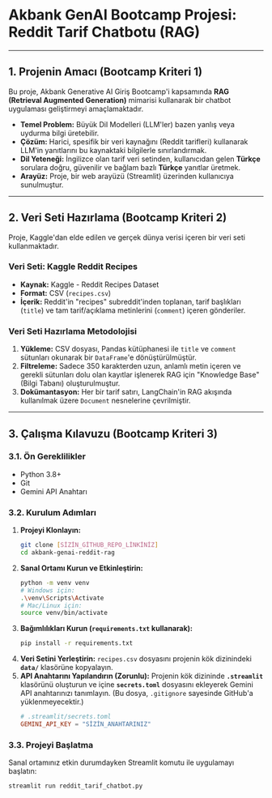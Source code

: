 # Akbank GenAI Bootcamp Projesi: Reddit Tarif Chatbotu (RAG)

---

## 1. Projenin Amacı (Bootcamp Kriteri 1)

Bu proje, Akbank Generative AI Giriş Bootcamp'i kapsamında **RAG (Retrieval Augmented Generation)** mimarisi kullanarak bir chatbot uygulaması geliştirmeyi amaçlamaktadır.

* **Temel Problem:** Büyük Dil Modelleri (LLM'ler) bazen yanlış veya uydurma bilgi üretebilir.
* **Çözüm:** Harici, spesifik bir veri kaynağını (Reddit tarifleri) kullanarak LLM'in yanıtlarını bu kaynaktaki bilgilerle sınırlandırmak.
* **Dil Yeteneği:** İngilizce olan tarif veri setinden, kullanıcıdan gelen **Türkçe** sorulara doğru, güvenilir ve bağlam bazlı **Türkçe** yanıtlar üretmek.
* **Arayüz:** Proje, bir web arayüzü (Streamlit) üzerinden kullanıcıya sunulmuştur.

---

## 2. Veri Seti Hazırlama (Bootcamp Kriteri 2)

Proje, Kaggle'dan elde edilen ve gerçek dünya verisi içeren bir veri seti kullanmaktadır.

### Veri Seti: Kaggle Reddit Recipes
* **Kaynak:** Kaggle - Reddit Recipes Dataset
* **Format:** CSV (`recipes.csv`)
* **İçerik:** Reddit'in "recipes" subreddit'inden toplanan, tarif başlıkları (`title`) ve tam tarif/açıklama metinlerini (`comment`) içeren gönderiler.

### Veri Seti Hazırlama Metodolojisi
1.  **Yükleme:** CSV dosyası, Pandas kütüphanesi ile `title` ve `comment` sütunları okunarak bir `DataFrame`'e dönüştürülmüştür.
2.  **Filtreleme:** Sadece 350 karakterden uzun, anlamlı metin içeren ve gerekli sütunları dolu olan kayıtlar işlenerek RAG için "Knowledge Base" (Bilgi Tabanı) oluşturulmuştur.
3.  **Dokümantasyon:** Her bir tarif satırı, LangChain'in RAG akışında kullanılmak üzere `Document` nesnelerine çevrilmiştir.

---

## 3. Çalışma Kılavuzu (Bootcamp Kriteri 3)

### 3.1. Ön Gereklilikler
* Python 3.8+
* Git
* Gemini API Anahtarı

### 3.2. Kurulum Adımları
1.  **Projeyi Klonlayın:**
    ```bash
    git clone [SİZİN_GİTHUB_REPO_LİNKİNİZ]
    cd akbank-genai-reddit-rag
    ```
2.  **Sanal Ortamı Kurun ve Etkinleştirin:**
    ```bash
    python -m venv venv
    # Windows için:
    .\venv\Scripts\Activate
    # Mac/Linux için:
    source venv/bin/activate
    ```
3.  **Bağımlılıkları Kurun (`requirements.txt` kullanarak):**
    ```bash
    pip install -r requirements.txt
    ```
4.  **Veri Setini Yerleştirin:** `recipes.csv` dosyasını projenin kök dizinindeki **`data/`** klasörüne kopyalayın.
5.  **API Anahtarını Yapılandırın (Zorunlu):** Projenin kök dizininde **`.streamlit`** klasörünü oluşturun ve içine **`secrets.toml`** dosyasını ekleyerek Gemini API anahtarınızı tanımlayın. (Bu dosya, `.gitignore` sayesinde GitHub'a yüklenmeyecektir.)
    ```toml
    # .streamlit/secrets.toml
    GEMINI_API_KEY = "SİZİN_ANAHTARINIZ"
    ```

### 3.3. Projeyi Başlatma
Sanal ortamınız etkin durumdayken Streamlit komutu ile uygulamayı başlatın:
```bash
streamlit run reddit_tarif_chatbot.py
